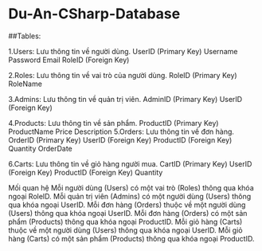 # Du-An-CSharp-Database
##Tables:
    
1.Users: Lưu thông tin về người dùng.
    UserID (Primary Key)
    Username
    Password
    Email
    RoleID (Foreign Key)    

2.Roles: Lưu thông tin về vai trò của người dùng.
    RoleID (Primary Key)    
    RoleName 

3.Admins: Lưu thông tin về quản trị viên.
    AdminID (Primary Key)
    UserID (Foreign Key)

4.Products: Lưu thông tin về sản phẩm.
    ProductID (Primary Key)
    ProductName
    Price
    Description
5.Orders: Lưu thông tin về đơn hàng.
    OrderID (Primary Key)
    UserID (Foreign Key)
    ProductID (Foreign Key)
    Quantity
    OrderDate

6.Carts: Lưu thông tin về giỏ hàng người mua.
    CartID (Primary Key)
    UserID (Foreign Key)
    ProductID (Foreign Key)
    Quantity

Mối quan hệ
    Mỗi người dùng (Users) có một vai trò (Roles) thông qua khóa ngoại RoleID.
    Mỗi quản trị viên (Admins) có một người dùng (Users) thông qua khóa ngoại UserID.
    Mỗi đơn hàng (Orders) thuộc về một người dùng (Users) thông qua khóa ngoại UserID.
    Mỗi đơn hàng (Orders) có một sản phẩm (Products) thông qua khóa ngoại ProductID.
    Mỗi giỏ hàng (Carts) thuộc về một người dùng (Users) thông qua khóa ngoại UserID.
    Mỗi giỏ hàng (Carts) có một sản phẩm (Products) thông qua khóa ngoại ProductID.
